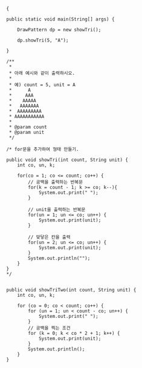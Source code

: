 	{

	public static void main(String[] args) {
		
		DrawPattern dp = new showTri();
		
		dp.showTri(5, "A");

	}

	/**
	 * 
	 * 아래 예시와 같이 출력하시오.
	 * 
	 * 예) count = 5, unit = A
	 *      A
	 *     AAA
	 *    AAAAA
	 *   AAAAAAA
	 *  AAAAAAAAA
	 * AAAAAAAAAAA
	 * 
	 * @param count
	 * @param unit
	 */
	
	/* for문을 추가하여 형태 만들기.

	public void showTri(int count, String unit) {
		int co, un, k;
		
		for(co = 1; co <= count; co++) {
			// 공백을 출력하는 반복문
			for(k = count - 1; k >= co; k--){
				System.out.print(" ");
			}
			
			// unit을 출력하는 반복문
			for(un = 1; un <= co; un++) {
				System.out.print(unit);
			}
			
			// 맞닿은 칸을 출력
			for(un = 2; un <= co; un++) {
				System.out.print(unit);
			}
			System.out.println("");
		}
	}
	*/


	public void showTriTwo(int count, String unit) {
		int co, un, k;
		
		for (co = 0; co < count; co++) {
		    for (un = 1; un < count - co; un++) {
		        System.out.print(" ");
		    }
		    // 공백을 찍는 조건
		    for (k = 0; k < co * 2 + 1; k++) {
		        System.out.print(unit);
		    }
		    System.out.println();
		}
	}